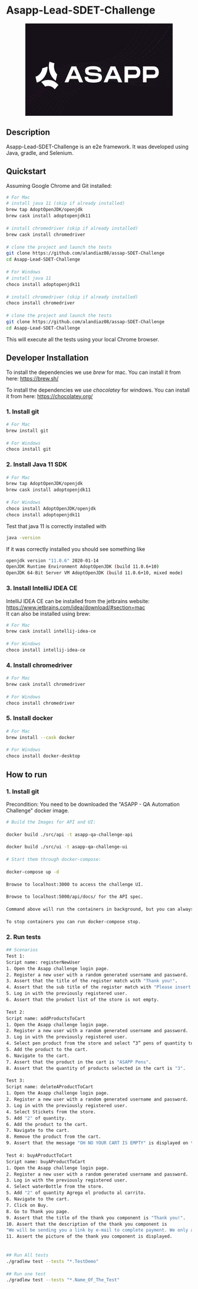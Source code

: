 # Asapp-Lead-SDET-Challenge

<p align="center">
  <img src="images/logo.PNG" width="400" height="250"/>
</p>

## Description

Asapp-Lead-SDET-Challenge is an e2e framework. It was developed using Java, gradle, and Selenium.

## Quickstart

Assuming Google Chrome and Git installed:

```bash
# For Mac
# install java 11 (skip if already installed)
brew tap AdoptOpenJDK/openjdk
brew cask install adoptopenjdk11

# install chromedriver (skip if already installed)
brew cask install chromedriver

# clone the project and launch the tests
git clone https://github.com/alandiaz08/assap-SDET-Challenge
cd Asapp-Lead-SDET-Challenge

# For Windows
# install java 11 
choco install adoptopenjdk11

# install chromedriver (skip if already installed)
choco install chromedriver

# clone the project and launch the tests
git clone https://github.com/alandiaz08/assap-SDET-Challenge
cd Asapp-Lead-SDET-Challenge 
```

This will execute all the tests using your local Chrome browser.


## Developer Installation

To install the dependencies we use *brew* for mac. You can install it from here: <https://brew.sh/>

To install the dependencies we use *chocolatey* for windows. You can install it from here: <https://chocolatey.org/>
### 1. Install git

```bash
# For Mac
brew install git

# For Windows
choco install git
```

### 2. Install Java 11 SDK

```bash
# For Mac
brew tap AdoptOpenJDK/openjdk
brew cask install adoptopenjdk11

# For Windows
choco install AdoptOpenJDK/openjdk
choco install adoptopenjdk11
```

Test that java 11 is correctly installed with

```bash
java -version
```

If it was correctly installed you should see something like

 ```bash
openjdk version "11.0.6" 2020-01-14
OpenJDK Runtime Environment AdoptOpenJDK (build 11.0.6+10)
OpenJDK 64-Bit Server VM AdoptOpenJDK (build 11.0.6+10, mixed mode)
```

### 3. Install IntelliJ IDEA CE

IntelliJ IDEA CE can be installed from the jetbrains website: <https://www.jetbrains.com/idea/download/#section=mac>  
It can also be installed using brew:

```bash
# For Mac
brew cask install intellij-idea-ce

# For Windows
choco install intellij-idea-ce
```

### 4. Install chromedriver

```bash
# For Mac
brew cask install chromedriver

# For Windows
choco install chromedriver
```

### 5. Install docker

```bash
# For Mac
brew install --cask docker

# For Windows
choco install docker-desktop
```

## How to run

### 1. Install git

Precondition: You need to be downloaded the "ASAPP - QA Automation Challenge" docker image.

```bash
# Build the Images for API and UI:

docker build ./src/api -t asapp-qa-challenge-api

docker build ./src/ui -t asapp-qa-challenge-ui

# Start them through docker-compose:

docker-compose up -d

Browse to localhost:3000 to access the challenge UI.

Browse to localhost:5000/api/docs/ for the API spec.

Command above will run the containers in background, but you can always follow logs with docker-compose logs -f.

To stop containers you can run docker-compose stop.
```

### 2. Run tests

```bash
## Scenarios
Test 1: 
Script name: registerNewUser
1. Open the Asapp challenge login page.
2. Register a new user with a random generated username and password.
3. Assert that the title of the register match with "Thank you!".
4. Assert that the sub title of the register match with "Please insert Username and Password".
5. Log in with the previously registered user.
6. Assert that the product list of the store is not empty.

Test 2: 
Script name: addProductsToCart
1. Open the Asapp challenge login page.
2. Register a new user with a random generated username and password.
3. Log in with the previously registered user.
4. Select pen product from the store and select “3” pens of quantity to add to the cart.
5. Add the product to the cart.
6. Navigate to the cart.
7. Assert that the product in the cart is "ASAPP Pens".
8. Assert that the quantity of products selected in the cart is "3".

Test 3:
Script name: deleteAProductToCart
1. Open the Asapp challenge login page.
2. Register a new user with a random generated username and password.
3. Log in with the previously registered user.
4. Select Stickets from the store.
5. Add "2" of quantity.
6. Add the product to the cart.
7. Navigate to the cart.
8. Remove the product from the cart.
9. Assert that the message "OH NO YOUR CART IS EMPTY" is displayed on the cart page.

Test 4: buyAProductToCart
Script name: buyAProductToCart
1. Open the Asapp challenge login page.
2. Register a new user with a random generated username and password.
3. Log in with the previously registered user.
4. Select waterBottle from the store.
5. Add "2" of quantity Agrega el producto al carrito.
6. Navigate to the cart.
7. Click on Buy.
8. Go to Thank you page.
9. Assert that the title of the thank you component is "Thank you!".
10. Assert that the description of the thank you component is 
"We will be sending you a link by e-mail to complete payment. We only accept DLacy Coins!!"
11. Assert the picture of the thank you component is displayed.


## Run All tests
./gradlew test --tests "*.TestDemo"

## Run one test
./gradlew test --tests "*.Name_Of_The_Test"

```